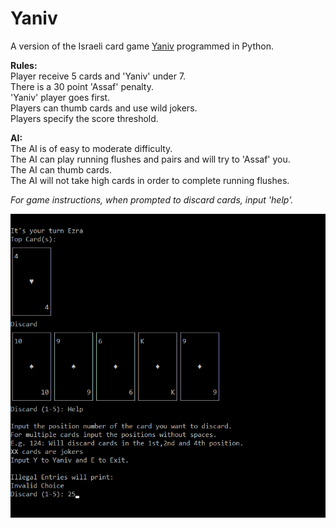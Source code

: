 # Yaniv 
A version of the Israeli card game [Yaniv](https://en.wikipedia.org/wiki/Yaniv_(card_game)) programmed in Python.  


**Rules:**  
Player receive 5 cards and 'Yaniv' under 7.  
There is a 30 point 'Assaf' penalty.  
'Yaniv' player goes first.  
Players can thumb cards and use wild jokers.   
Players specify the score threshold.


**AI:**  
The AI is of easy to moderate difficulty.  
The AI can play running flushes and pairs and will try to 'Assaf' you.  
The AI can thumb cards.   
The AI will not take high cards in order to complete running flushes. 


*For game instructions, when prompted to discard cards, input 'help'.*


![Yaniv Screenshot](https://github.com/Kzra/Yaniv/blob/master/yaniv_screenshot.png)
